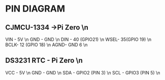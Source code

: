 # PIN DIAGRAM 

## CJMCU-1334 ->Pi Zero \n
VIN - 5V \n
GND - GND \n 
DIN - 40 (GPIO21) \n 
WSEL- 35(GPIO 19) \n 
BCLK- 12 (GPIO 18) \n 
AGND- GND 6 \n 




## DS3231 RTC  - Pi Zero \n 
VCC - 5V \n 
GND - GND \n 
SDA - GPIO2 (PIN 3) \n 
SCL - GPIO3 (PIN 5) \n 

